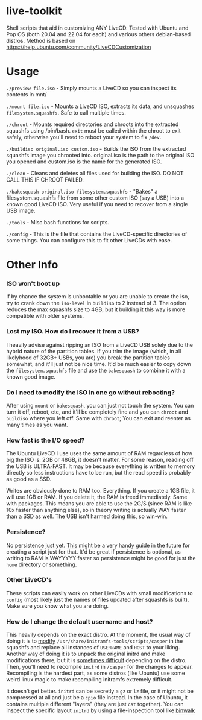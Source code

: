 # live-toolkit
Shell scripts that aid in customizing ANY LiveCD. Tested with Ubuntu and Pop OS (both 20.04 and 22.04 for each) and various others debian-based distros. Method is based on https://help.ubuntu.com/community/LiveCDCustomization

# Usage
`./preview file.iso` - Simply mounts a LiveCD so you can inspect its contents in mnt/

`./mount file.iso` - Mounts a LiveCD ISO, extracts its data, and unsquashes `filesystem.squashfs`. Safe to call multiple times.

`./chroot` - Mounts required directories and chroots into the extracted squashfs using /bin/bash. `exit` must be called within the chroot to exit safely, otherwise you'll need to reboot your system to fix `/dev`.

`./buildiso original.iso custom.iso` - Builds the ISO from the extracted squashfs image you chrooted into. original.iso is the path to the original ISO you opened and custom.iso is the name for the generated ISO.

`./clean` - Cleans and deletes all files used for building the ISO. DO NOT CALL THIS IF CHROOT FAILED.

`./bakesquash original.iso filesystem.squashfs` - "Bakes" a filesystem.squashfs file from some other custom ISO (say a USB) into a known good LiveCD ISO. Very useful if you need to recover from a single USB image. 

`./tools` - Misc bash functions for scripts. 

`./config` - This is the file that contains the LiveCD-specific directories of some things. You can configure this to fit other LiveCDs with ease. 

# Other Info
### ISO won't boot up
If by chance the system is unbootable or you are unable to create the iso, try to crank down the `iso-level` in `buildiso` to 2 instead of 3. The option reduces the max squashfs size to 4GB, but it building it this way is more compatible with older systems. 

### Lost my ISO. How do I recover it from a USB?
I heavily advise against ripping an ISO from a LiveCD USB solely due to the hybrid nature of the partition tables. If you trim the image (which, in all likelyhood of 32GB+ USBs, you are) you break the partition tables somewhat, and it'll just not be nice time. It'd be much easier to copy down the `filesystem.squashfs` file and use the `bakesquash` to combine it with a known good image. 

### Do I need to modify the ISO in one go without rebooting?
After using `mount` or `bakesquash`, you can just not touch the system. You can turn it off, reboot, etc, and it'll be completely fine and you can `chroot` and `buildiso` where you left off. Same with `chroot`; You can exit and reenter as many times as you want. 

### How fast is the I/O speed?
The Ubuntu LiveCD I use uses the same amount of RAM regardless of how big the ISO is: 2GB or 48GB, it doesn't matter. For some reason, reading off the USB is ULTRA-FAST. It may be because everything is written to memory directly so less instructions have to be run, but the read speed is probably as good as a SSD. 

Writes are obviously done to RAM too. Everything. If you create a 1GB file, it will use 1GB or RAM. If you delete it, the RAM is freed immediately. Same with packages. This means you are able to use the 2G/S (since RAM is like 10x faster than anything else), so in theory writing is actually WAY faster than a SSD as well. The USB isn't harmed doing this, so win-win. 

### Persistence?
No persistence just yet. [This](https://help.ubuntu.com/community/LiveCD/Persistence) might be a very handy guide in the future for creating a script just for that. It'd be great if persistence is optional, as writing to RAM is WAYYYYY faster so persistence might be good for just the `home` directory or something. 

### Other LiveCD's
These scripts can easily work on other LiveCDs with small modifications to `config` (most likely just the names of files updated after squashfs is built). Make sure you know what you are doing. 

### How do I change the default username and host?
This heavily depends on the exact distro. At the moment, the usual way of doing it is to [modify](https://help.ubuntu.com/community/LiveCDCustomization) `/usr/share/initramfs-tools/scripts/casper` in the squashfs and replace all instances of `USERNAME` and `HOST` to your liking. Another way of doing it is to unpack the original initrd and make modifications there, but it is [sometimes difficult](https://askubuntu.com/questions/1229964/how-to-extract-initrd-from-ubuntu-20-04-live-server-amd64-iso) depending on the distro. Then, you'll need to recompile `initrd` in `/casper` for the changes to appear. Recompiling is the hardest part, as some distros (like Ubuntu) use some weird linux magic to make recompiling initramfs extremely difficult. 

It doesn't get better. `initrd` can be secretly a `gz` or `lz` file, or it might not be compressed at all and just be a `cpio` file instead. In the case of Ubuntu, it contains multiple different "layers" (they are just `cat` together). You can inspect the specific layout `initrd` by using a file-inspection tool like [binwalk](https://github.com/ReFirmLabs/binwalk)



